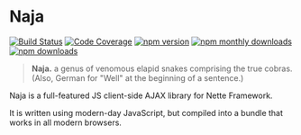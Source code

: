 # Naja

[![Build Status](https://img.shields.io/github/workflow/status/jiripudil/Naja/Test)](https://github.com/jiripudil/Naja/actions?query=workflow%3ATest)
[![Code Coverage](https://img.shields.io/codecov/c/github/jiripudil/Naja.svg)](https://codecov.io/gh/jiripudil/Naja)
[![npm version](https://img.shields.io/npm/v/naja.svg)](https://npmjs.com/package/naja)
[![npm monthly downloads](https://img.shields.io/npm/dm/naja.svg)](https://npmjs.com/package/naja)
[![npm downloads](https://img.shields.io/npm/dt/naja.svg)](https://npmjs.com/package/naja)

> **Naja.** a genus of venomous elapid snakes comprising the true cobras. (Also, German for "Well" at the beginning of
    a sentence.)

Naja is a full-featured JS client-side AJAX library for Nette Framework.

It is written using modern-day JavaScript, but compiled into a bundle that works in all modern browsers.
